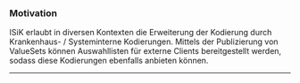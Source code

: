 ### Motivation

ISiK erlaubt in diversen Kontexten die Erweiterung der Kodierung durch Krankenhaus- / Systeminterne Kodierungen.
Mittels der Publizierung von ValueSets können Auswahllisten für externe Clients bereitgestellt werden, sodass diese Kodierungen ebenfalls anbieten können.

---